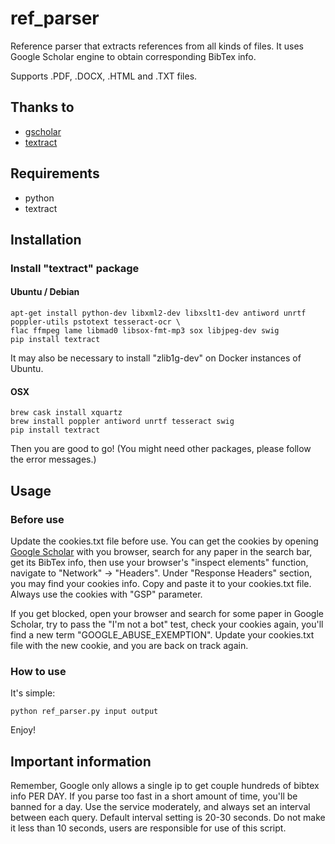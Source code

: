 # ref_parser
Reference parser that extracts references from all kinds of files. It uses Google Scholar engine to obtain corresponding BibTex info.

Supports .PDF, .DOCX, .HTML and .TXT files.
## Thanks to
* [gscholar](https://github.com/venthur/gscholar)
* [textract](https://github.com/deanmalmgren/textract)
## Requirements
* python
* textract
## Installation
### Install "textract" package
#### Ubuntu / Debian
```
apt-get install python-dev libxml2-dev libxslt1-dev antiword unrtf poppler-utils pstotext tesseract-ocr \
flac ffmpeg lame libmad0 libsox-fmt-mp3 sox libjpeg-dev swig
pip install textract
```
It may also be necessary to install "zlib1g-dev" on Docker instances of Ubuntu. 
#### OSX
```
brew cask install xquartz
brew install poppler antiword unrtf tesseract swig
pip install textract
```
Then you are good to go! (You might need other packages, please follow the error messages.)

## Usage
### Before use
Update the cookies.txt file before use. You can get the cookies by opening [Google Scholar](scholar.google.com) with you browser, search for any paper in the search bar, get its BibTex info, then use your browser's "inspect elements" function, navigate to "Network" -> "Headers". Under "Response Headers" section, you may find your cookies info. Copy and paste it to your cookies.txt file. Always use the cookies with "GSP" parameter. 

If you get blocked, open your browser and search for some paper in Google Scholar, try to pass the "I'm not a bot" test, check your cookies again, you'll find a new term "GOOGLE_ABUSE_EXEMPTION". Update your cookies.txt file with the new cookie, and you are back on track again. 

### How to use
It's simple:
```
python ref_parser.py input output
```
Enjoy!
## Important information
Remember, Google only allows a single ip to get couple hundreds of bibtex info PER DAY. If you parse too fast in a short amount of time, you'll be banned for a day. Use the service moderately, and always set an interval between each query. Default interval setting is 20-30 seconds. Do not make it less than 10 seconds, users are responsible for use of this script. 



